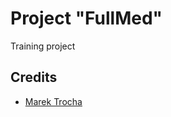 Project "FullMed"
================

Training project



Credits
-------

- [Marek Trocha](https://github.com/marektrocha)
